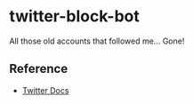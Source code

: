 # twitter-block-bot

All those old accounts that followed me... Gone!

## Reference

- [Twitter Docs](https://github.com/jacobdcastro/twitter-block-bot.git)

